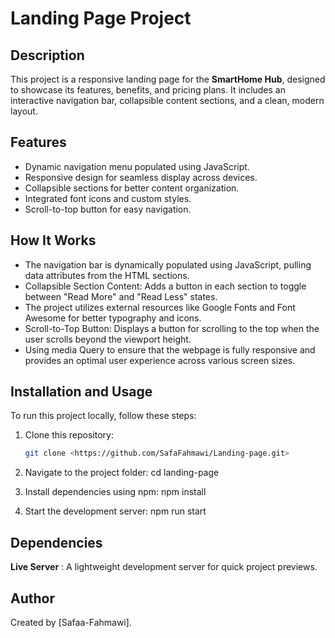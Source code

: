 # Landing Page Project

## Description
This project is a responsive landing page for the **SmartHome Hub**, designed to showcase its features, benefits, and pricing plans. It includes an interactive navigation bar, collapsible content sections, and a clean, modern layout.

## Features
- Dynamic navigation menu populated using JavaScript.
- Responsive design for seamless display across devices.
- Collapsible sections for better content organization.
- Integrated font icons and custom styles.
- Scroll-to-top button for easy navigation.

## How It Works
- The navigation bar is dynamically populated using JavaScript, pulling data attributes from the HTML sections.
- Collapsible Section Content: Adds a button in each section to toggle between "Read More" and "Read Less" states.
- The project utilizes external resources like Google Fonts and Font Awesome for better typography and icons.
- Scroll-to-Top Button: Displays a button for scrolling to the top when the user scrolls beyond the viewport height.
- Using media Query to ensure that the webpage is fully responsive and provides an optimal user experience across various screen sizes.

## Installation and Usage
To run this project locally, follow these steps:

1. Clone this repository:
   ```bash
   git clone <https://github.com/SafaFahmawi/Landing-page.git>
   
2. Navigate to the project folder:
    cd landing-page

3. Install dependencies using npm:
    npm install

4. Start the development server:
    npm run start

## Dependencies

**Live Server** : A lightweight development server for quick project previews.

## Author
Created by [Safaa-Fahmawi].

